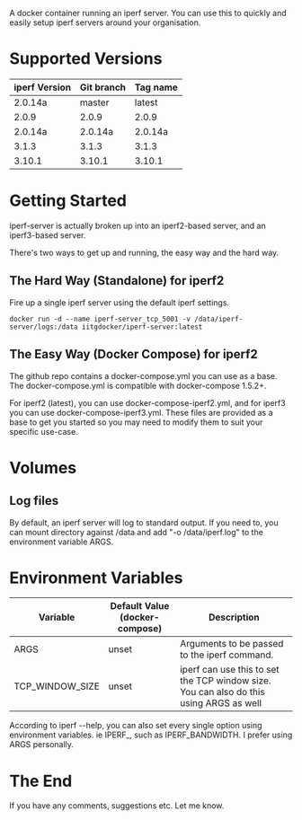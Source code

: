 A docker container running an iperf server. You can use this to quickly and easily setup iperf servers around your organisation.

# Supported Versions

iperf Version | Git branch | Tag name
--------------| ---------- |---------
2.0.14a       | master     | latest
2.0.9         | 2.0.9      | 2.0.9
2.0.14a       | 2.0.14a    | 2.0.14a
3.1.3         | 3.1.3      | 3.1.3
3.10.1        | 3.10.1     | 3.10.1

# Getting Started

iperf-server is actually broken up into an iperf2-based server, and an iperf3-based server.

There's two ways to get up and running, the easy way and the hard way.

## The Hard Way (Standalone) for iperf2

Fire up a single iperf server using the default iperf settings.

```
docker run -d --name iperf-server_tcp_5001 -v /data/iperf-server/logs:/data iitgdocker/iperf-server:latest
```

## The Easy Way (Docker Compose) for iperf2

The github repo contains a docker-compose.yml you can use as a base. The docker-compose.yml is compatible with docker-compose 1.5.2+.

For iperf2 (latest), you can use docker-compose-iperf2.yml, and for iperf3 you can use docker-compose-iperf3.yml. These files are provided as a base to get you started so you may need to modify them to suit your specific use-case.

# Volumes

## Log files

By default, an iperf server will log to standard output. If you need to, you can mount directory against /data and add "-o /data/iperf.log" to the environment variable ARGS.

# Environment Variables


Variable                 | Default Value (docker-compose) | Description
------------------------ | ------------------------------ |------------
ARGS                     | unset                          | Arguments to be passed to the iperf command.
TCP_WINDOW_SIZE          | unset                          | iperf can use this to set the TCP window size. You can also do this using ARGS as well

According to iperf --help, you can also set every single option using environment variables. ie IPERF_<long option name>, such as IPERF_BANDWIDTH. I prefer using ARGS personally.

# The End

If you have any comments, suggestions etc. Let me know.
